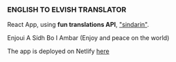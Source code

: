### ENGLISH TO ELVISH TRANSLATOR

React App, using **fun translations API**, ["sindarin"](https://funtranslations.com/api/).

Enjoui A Sídh Bo I Ambar 
(Enjoy and peace on the world)

The app is deployed on Netlify [here](https://elvish-sindarin-translator.netlify.app) 